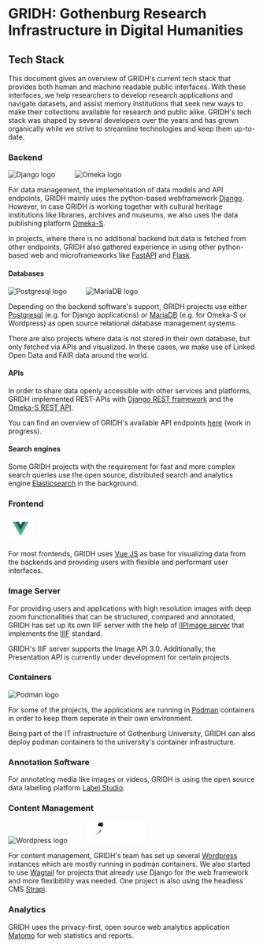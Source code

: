#  GRIDH: Gothenburg Research Infrastructure in Digital Humanities

## Tech Stack
This document gives an overview of GRIDH's current tech stack that provides both human and machine readable public interfaces. With these interfaces, we help researchers to develop research applications and navigate datasets, and assist memory institutions that seek new ways to make their collections available for research and public alike. GRIDH's tech stack was shaped by several developers over the years and has grown organically while we strive to streamline technologies and keep them up-to-date.

### Backend
<img src="https://static.djangoproject.com/img/logos/django-logo-negative.png" alt="Django logo" height="50px;"/>&nbsp;&nbsp;&nbsp;&nbsp;&nbsp;&nbsp;&nbsp;&nbsp;&nbsp;
<img src="https://avatars.githubusercontent.com/u/177010?s=48&v=4" alt="Omeka logo" height="50px;"/>
<!-- TODO: find better logo file for Omeka-S -->

For data management, the implementation of data models and API endpoints, GRIDH mainly uses the python-based webframework [Django](https://www.djangoproject.com/). However, in case GRIDH is working together with cultural heritage institutions like libraries, archives and museums, we also uses the data publishing platform [Omeka-S](https://omeka.org/s/).

In projects, where there is no additional backend but data is fetched from other endpoints, GRIDH also gathered experience in using other python-based web and microframeworks like [FastAPI](https://fastapi.tiangolo.com/) and [Flask](https://flask.palletsprojects.com/).

#### Databases
<img src="https://wiki.postgresql.org/images/3/30/PostgreSQL_logo.3colors.120x120.png" alt="Postgresql logo" height="50px;"/>&nbsp;&nbsp;&nbsp;&nbsp;&nbsp;&nbsp;&nbsp;&nbsp;&nbsp;
<img src="https://mariadb.com/wp-content/webp-express/webp-images/doc-root/wp-content/uploads/2019/11/mariadb-logo_black-transparent-300x75.png.webp" alt="MariaDB logo" height="40px;"/>

Depending on the backend software's support, GRIDH projects use either [Postgresql](https://www.postgresql.org/) (e.g. for Django applications) or [MariaDB](https://mariadb.com/) (e.g. for Omeka-S or Wordpress) as open source relational database management systems.

There are also projects where data is not stored in their own database, but only fetched via APIs and visualized. In these cases, we make use of Linked Open Data and FAIR data around the world.

#### APIs
In order to share data openly accessible with other services and platforms, GRIDH implemented REST-APIs with [Django REST framework](https://www.django-rest-framework.org/) and the [Omeka-S REST API](https://omeka.org/s/docs/developer/api/rest_api/). 

You can find an overview of GRIDH's available API endpoints [here](../gridh-apis/GRIDH_APIs.md) (work in progress).

#### Search engines
Some GRIDH projects with the requirement for fast and more complex search queries use the open source, distributed search and analytics engine [Elasticsearch](https://www.elastic.co/elasticsearch) in the background.

### Frontend
<img src="https://github.com/vuejs/art/raw/master/logo.png" alt="Vue JS logo" height="50px;"/>

For most frontends, GRIDH uses [Vue JS](https://vuejs.org/) as base for visualizing data from the backends and providing users with flexible and performant user interfaces.

### Image Server
For providing users and applications with high resolution images with deep zoom functionalities that can be structured, compared and annotated, GRIDH has set up its own IIIF server with the help of [IIPImage server](https://iipimage.sourceforge.io/) that implements the [IIIF](https://iiif.io) standard. 

GRIDH's IIIF server supports the Image API 3.0. Additionally, the Presentation API is currently under development for certain projects.

### Containers
<img src="https://github.com/containers/podman/raw/main/logo/podman-logo-source.svg" alt="Podman logo" height="50px;"/>

For some of the projects, the applications are running in [Podman](https://podman.io/) containers in order to keep them seperate in their own environment.

Being part of the IT infrastructure of Gothenburg University, GRIDH can also deploy podman containers to the university's container infrastructure.

### Annotation Software
For annotating media like images or videos, GRIDH is using the open source data labelling platform [Label Studio](https://labelstud.io/).

### Content Management

<img src="https://s.w.org/style/images/about/WordPress-logotype-standard.png" alt="Wordpress logo" height="60px;"/>&nbsp;&nbsp;&nbsp;&nbsp;&nbsp;&nbsp;&nbsp;&nbsp;&nbsp;
<img src="https://github.com/wagtail/wagtail/raw/main/.github/wagtail-inverse.svg" alt="Wagtail logo" height="45px;"/>

For content management, GRIDH's team has set up several [Wordpress](https://wordpress.org/) instances which are mostly running in podman containers. We also started to use [Wagtail](https://wagtail.org/) for projects that already use Django for the web framework and more flexibiblity was needed.
One project is also using the headless CMS [Strapi](https://strapi.io/).

### Analytics

GRIDH uses the privacy-first, open source web analytics application [Matomo](https://matomo.org/) for web statistics and reports.
